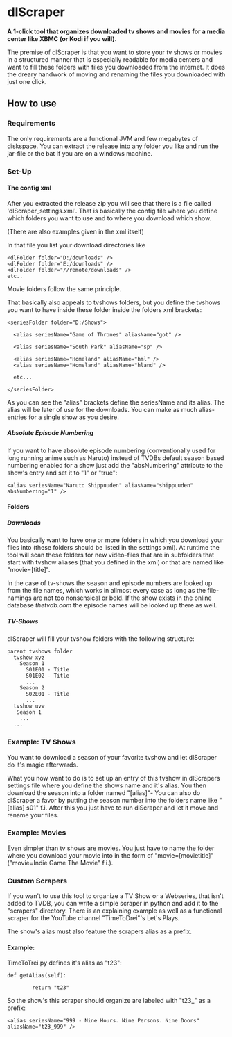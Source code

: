 # dlScraper
**A 1-click tool that organizes downloaded tv shows and movies for a media center like XBMC (or Kodi if you will).**

The premise of dlScraper is that you want to store your tv shows or movies in a structured manner that is especially readable for media centers and want to fill these folders with files you downloaded from the internet. It does the dreary handwork of moving and renaming the files you downloaded with just one click.

## How to use

### Requirements

The only requirements are a functional JVM and few megabytes of diskspace.
You can extract the release into any folder you like and run the jar-file or the bat if you are on a windows machine.

### Set-Up

#### The config xml

After you extracted the release zip you will see that there is a file called 'dlScraper_settings.xml'.
That is basically the config file where you define which folders you want to use and to where you download which show.

(There are also examples given in the xml itself)

In that file you list your download directories like

```
<dlFolder folder="D:/downloads" />
<dlFolder folder="E:/downloads" />
<dlFolder folder="//remote/downloads" />
etc..
```

Movie folders follow the same principle.

That basically also appeals to tvshows folders, but you define the tvshows you want to have inside these folder inside the folders xml brackets:

```
<seriesFolder folder="D:/Shows">
  
  <alias seriesName="Game of Thrones" aliasName="got" />
  
  <alias seriesName="South Park" aliasName="sp" />
  
  <alias seriesName="Homeland" aliasName="hml" />
  <alias seriesName="Homeland" aliasName="hland" />
  
  etc...
  
</seriesFolder>
```

As you can see the "alias" brackets define the seriesName and its alias. The alias will be later of use for the downloads.
You can make as much alias-entries for a single show as you desire.


##### Absolute Episode Numbering

If you want to have absolute episode numbering (conventionally used for long running anime such as Naruto) instead of TVDBs default season based numbering enabled for a show just add the "absNumbering" attribute to the show's entry and set it to "1" or "true":

```
<alias seriesName="Naruto Shippuuden" aliasName="shippuuden" absNumbering="1" />
```

#### Folders

##### Downloads

You basically want to have one or more folders in which you download your files into (these folders should be listed in the settings xml).
At runtime the tool will scan these folders for new video-files that are in subfolders that start with tvshow aliases (that you defined in the xml) or that are named like "movie=[title]".

In the case of tv-shows the season and episode numbers are looked up from the file names, which works in allmost every case as long as the file-namings are not too nonsensical or bold. 
If the show exists in the online database *thetvdb.com* the episode names will be looked up there as well.

##### TV-Shows

dlScraper will fill your tvshow folders with the following structure:

```
parent tvshows folder
  tvshow xyz
    Season 1
      S01E01 - Title
      S01E02 - Title
      ...
    Season 2
      S02E01 - Title
      ...
  tvshow uvw
   Season 1
    ...
  ...
```

### Example: TV Shows

You want to download a season of your favorite tvshow and let dlScraper do it's magic afterwards.

What you now want to do is to set up an entry of this tvshow in dlScrapers settings file where you define the shows name and it's alias. 
You then download the season into a folder named "[alias]"- You can also do dlScraper a favor by putting the season number into the folders name like "[alias] s01" f.i.
After this you just have to run dlScraper and let it move and rename your files.

### Example: Movies

Even simpler than tv shows are movies.
You just have to name the folder where you download your movie into in the form of "movie=[movietitle]" ("movie=Indie Game The Movie" f.i.).

### Custom Scrapers

If you wan't to use this tool to organize a TV Show or a Webseries, that isn't added to TVDB, you can write a simple scraper in python and add it to the "scrapers" directory. There is an explaining example as well as a functional scraper for the YouTube channel "TimeToDrei"'s Let's Plays.

The show's alias must also feature the scrapers alias as a prefix.

#### Example:

TimeToTrei.py defines it's alias as "t23":

```
def getAlias(self):
		
		return "t23"
```

So the show's this scraper should organize are labeled with "t23_" as a prefix:

```
<alias seriesName="999 - Nine Hours. Nine Persons. Nine Doors" aliasName="t23_999" />
```
